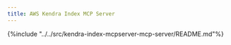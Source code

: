 ```yaml
---
title: AWS Kendra Index MCP Server
---
```


{%include "../../src/kendra-index-mcpserver-mcp-server/README.md"%}